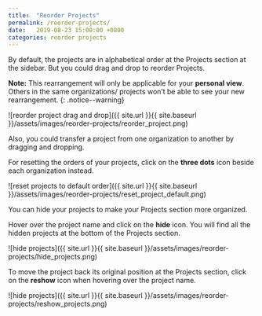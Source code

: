 ```yaml
---
title:  "Reorder Projects"
permalink: /reorder-projects/
date:   2019-08-23 15:00:00 +0800
categories: reorder projects
---
```

By default, the projects are in alphabetical order at the Projects section at the sidebar. But you could drag and drop to reorder Projects. 

**Note:** This rearrangement will only be applicable for your **personal view**. Others in the same organizations/ projects won’t be able to see your new rearrangement. 
{: .notice--warning}


![reorder project drag and drop]({{ site.url }}{{ site.baseurl }}/assets/images/reorder-projects/reorder_project.png)

Also, you could transfer a project from one organization to another by dragging and dropping. 

For resetting the orders of your projects, click on the **three dots** icon beside each organization instead. 

![reset projects to default order]({{ site.url }}{{ site.baseurl }}/assets/images/reorder-projects/reset_project_default.png)


You can hide your projects to make your Projects section more organized. 

Hover over the project name and click on the **hide** icon. You will find all the hidden projects at the bottom of the Projects section. 


![hide projects]({{ site.url }}{{ site.baseurl }}/assets/images/reorder-projects/hide_projects.png)


To move the project back its original position at the Projects section, click on the **reshow** icon when hovering over the project name.  

![hide projects]({{ site.url }}{{ site.baseurl }}/assets/images/reorder-projects/reshow_projects.png)
